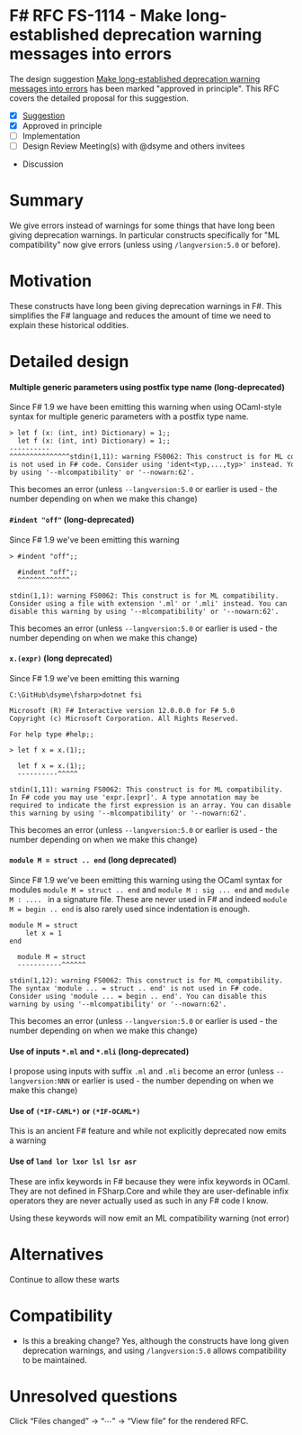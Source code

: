 # F# RFC FS-1114 - Make long-established deprecation warning messages into errors

The design suggestion [Make long-established deprecation warning messages into errors](https://github.com/fsharp/fslang-suggestions/issues/1064) has been marked "approved in principle". This RFC covers the detailed proposal for this suggestion.

- [x] [Suggestion](https://github.com/fsharp/fslang-suggestions/issues/1064)
- [x] Approved in principle
- [ ] Implementation
- [ ] Design Review Meeting(s) with @dsyme and others invitees
- Discussion

# Summary

We give errors instead of warnings for some things that have long been giving deprecation warnings. In particular constructs specifically for "ML compatibility" now give errors (unless using `/langversion:5.0` or before).

# Motivation

These constructs have long been giving deprecation warnings in F#. This simplifies the F# language and reduces the amount of time we need to explain these historical oddities.

# Detailed design

#### Multiple generic parameters using postfix type name (long-deprecated)

Since F# 1.9 we have been emitting this warning when using OCaml-style syntax for multiple generic parameters with a postfix type name.
```
> let f (x: (int, int) Dictionary) = 1;;
  let f (x: (int, int) Dictionary) = 1;;
----------^^^^^^^^^^^^^^^stdin(1,11): warning FS0062: This construct is for ML compatibility. The syntax '(typ,...,typ) ident' is not used in F# code. Consider using 'ident<typ,...,typ>' instead. You can disable this warning by using '--mlcompatibility' or '--nowarn:62'.
```
This becomes an error (unless `--langversion:5.0` or earlier is used - the number depending on when we make this change)

#### `#indent "off"` (long-deprecated)

Since F# 1.9 we've been emitting this warning
```
> #indent "off";;

  #indent "off";;
  ^^^^^^^^^^^^^

stdin(1,1): warning FS0062: This construct is for ML compatibility. Consider using a file with extension '.ml' or '.mli' instead. You can disable this warning by using '--mlcompatibility' or '--nowarn:62'.
```
 
This becomes an error (unless `--langversion:5.0` or earlier is used - the number depending on when we make this change)


#### `x.(expr)` (long deprecated)

Since F# 1.9 we've been emitting this warning
```
C:\GitHub\dsyme\fsharp>dotnet fsi

Microsoft (R) F# Interactive version 12.0.0.0 for F# 5.0
Copyright (c) Microsoft Corporation. All Rights Reserved.

For help type #help;;

> let f x = x.(1);;

  let f x = x.(1);;
  ----------^^^^^

stdin(1,11): warning FS0062: This construct is for ML compatibility. In F# code you may use 'expr.[expr]'. A type annotation may be required to indicate the first expression is an array. You can disable this warning by using '--mlcompatibility' or '--nowarn:62'.
```


This becomes an error (unless `--langversion:5.0` or earlier is used - the number depending on when we make this change)

#### `module M = struct .. end`  (long deprecated)

Since F# 1.9 we've been emitting this warning using the OCaml syntax for modules  `module M = struct .. end` and `module M : sig ... end`  and `module M : .... ` in a signature file. These are never used in F#  and indeed `module M = begin .. end` is also rarely used since indentation is enough.
```
module M = struct 
    let x = 1
end

  module M = struct
  -----------^^^^^^

stdin(1,12): warning FS0062: This construct is for ML compatibility. The syntax 'module ... = struct .. end' is not used in F# code. Consider using 'module ... = begin .. end'. You can disable this warning by using '--mlcompatibility' or '--nowarn:62'.

```

This becomes an error (unless `--langversion:5.0` or earlier is used - the number depending on when we make this change)

#### Use of inputs `*.ml` and `*.mli` (long-deprecated)

I propose using inputs with suffix `.ml` and `.mli` become an error (unless `--langversion:NNN` or earlier is used - the number depending on when we make this change)


#### Use of `(*IF-CAML*)` or `(*IF-OCAML*)`

This  is an ancient F# feature and while not explicitly deprecated now emits a warning


#### Use of `land lor lxor lsl lsr asr`

These are infix keywords in F# because they were infix keywords in OCaml.  They are not defined in FSharp.Core and while they are user-definable infix operators they are never actually used as such in any F# code I know.

Using these keywords will now emit an ML compatibility warning (not error)

# Alternatives

Continue to allow these warts

# Compatibility

* Is this a breaking change? Yes, although the constructs have long given deprecation warnings, and using `/langversion:5.0` allows compatibility to be maintained.

# Unresolved questions

Click “Files changed” → “⋯” → “View file” for the rendered RFC.

